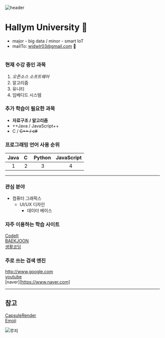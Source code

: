 ![header](https://capsule-render.vercel.app/api?type=waving&color=timeAuto&height=300&section=header&text=Yeeun's%20Profile&fontSize=90)


# Hallym University 👋  

* major - big data / minor - smart IoT
* mailTo: wjdwlr03@gmail.com 💬 
# 


### 현재 수강 중인 과목 

1. _오픈소스 소프트웨어_
2. 알고리즘 
3. 유니티
4. 임베디드 시스템



### 추가 학습이 필요한 과목

* __자료구조 / 알고리즘__  
* ++Java / JavaScript++
* C / ~~C++ / c#~~  



### 프로그래밍 언어 사용 순위

|Java|C&nbsp;|Python|JavaScript|
|---:|---:|---:|---:|
|1&nbsp;&nbsp;&nbsp;|2&nbsp;|3&nbsp;&nbsp;&nbsp;&nbsp;&nbsp;|4&nbsp;&nbsp;&nbsp;&nbsp;&nbsp;&nbsp;&nbsp;|



---



### 관심 분야

+ 컴퓨터 그래픽스
  + UI/UX 디자인
    + 데이터 베이스



### 자주 이용하는 학습 사이트

[CodeIt][CodeItlink]  
[BAEKJOON][BAEKJOONlink]  
[생활코딩][생활코딩link]  

[CodeItlink]:https://www.codeit.kr/  
[BAEKJOONlink]:https://www.acmicpc.net/  
[생활코딩link]:https://opentutorials.org/course/1  



### 주로 쓰는 검색 엔진

http://www.google.com  
[youtube](https://www.youtube.com)  
[naver][https://www.naver.com]  



---



## 참고

[CapsuleRender][CapsuleRenderlink]    
[Emoji][Emojilink]  

[CapsuleRenderlink]:https://github.com/kyechan99/capsule-render  
[Emojilink]:https://www.unicode.org/emoji/charts/full-emoji-list.html  

![루피](https://user-images.githubusercontent.com/90556317/135756324-f94e08ac-2a38-4339-af49-bb0e36132be4.jpg)  
